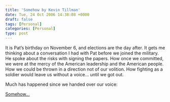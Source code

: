 ```yaml
---
title: 'Somehow by Kevin Tillman'
date: Tue, 24 Oct 2006 14:38:08 +0000
draft: false
tags: [Personal]
categories: [Personal]
type: post
---
```


It is Pat’s birthday on November 6, and elections are the day after. It gets me thinking about a conversation I had with Pat before we joined the military. He spoke about the risks with signing the papers. How once we committed, we were at the mercy of the American leadership and the American people. How we could be thrown in a direction not of our volition. How fighting as a soldier would leave us without a voice… until we got out.

Much has happened since we handed over our voice:

[Somehow...](http://www.truthdig.com/report/item/200601019_after_pats_birthday/)